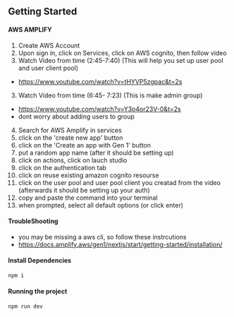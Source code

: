 ## Getting Started


#### AWS AMPLIFY
1) Create AWS Account
2) Upon sign in, click on Services, click on AWS cognito, then follow video
2) Watch Video from time (2:45-7:40) (This will help you set up user pool and user client pool)
- https://www.youtube.com/watch?v=tHYVP5zgpac&t=2s
3) Watch Video from time (6:45- 7:23) (This is make admin group)
- https://www.youtube.com/watch?v=Y3o4or23V-0&t=2s
- dont worry about adding users to group
4) Search for AWS Amplify in services
5) click on the 'create new app' button
6) click on the 'Create an app with Gen 1' button
7) put a random app name (after it should be setting up)
8) click on actions, click on lauch studio
9) click on the authentication tab
10) click on reuse existing amazon cognito resourse
11) click on the user pool and user pool client you creatad from the video (afterwards it should be setting up your auth)
12) copy and paste the command into your terminal
13) when prompted, select all default options (or click enter)

#### TroubleShooting
- you may be missing a aws cli, so follow these instrcutions
- https://docs.amplify.aws/gen1/nextjs/start/getting-started/installation/




#### Install Dependencies
```bash
npm i
```
#### Running the project
```bash
npm run dev
```
